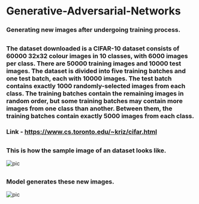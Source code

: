 # Generative-Adversarial-Networks
### Generating new images after undergoing training process.
##  
### The dataset downloaded is a CIFAR-10 dataset consists of 60000 32x32 colour images in 10 classes, with 6000 images per class. There are 50000 training images and 10000 test images. The dataset is divided into five training batches and one test batch, each with 10000 images. The test batch contains exactly 1000 randomly-selected images from each class. The training batches contain the remaining images in random order, but some training batches may contain more images from one class than another. Between them, the training batches contain exactly 5000 images from each class. 
### Link - https://www.cs.toronto.edu/~kriz/cifar.html
##  
### This is how the sample image of an dataset looks like.

![pic](https://user-images.githubusercontent.com/40026126/63721492-03ab6500-c86f-11e9-84ec-1c154a066cce.png)
##   
### Model generates these new images.

![pic](https://user-images.githubusercontent.com/40026126/63721492-03ab6500-c86f-11e9-84ec-1c154a066cce.png)
